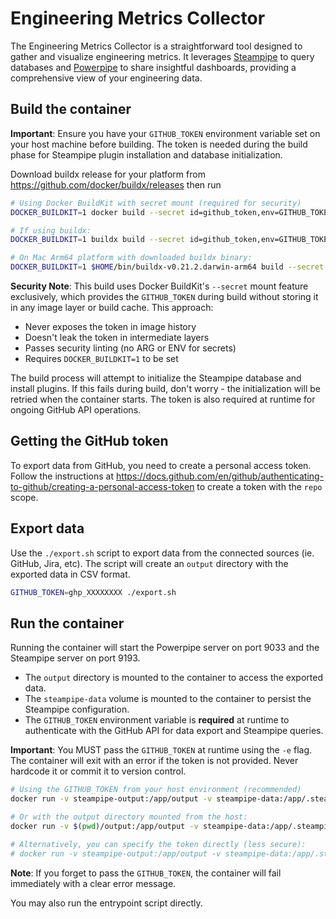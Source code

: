# Engineering Metrics Collector

The Engineering Metrics Collector is a straightforward tool designed to gather
and visualize engineering metrics. It leverages
[Steampipe](https://steampipe.io) to query databases and
[Powerpipe](https://powerpipe.io) to share insightful dashboards, providing a
comprehensive view of your engineering data.

## Build the container

**Important**: Ensure you have your `GITHUB_TOKEN` environment variable set on your host machine before building. The token is needed during the build phase for Steampipe plugin installation and database initialization.

Download buildx release for your platform from
https://github.com/docker/buildx/releases then run

```bash
# Using Docker BuildKit with secret mount (required for security)
DOCKER_BUILDKIT=1 docker build --secret id=github_token,env=GITHUB_TOKEN -t metrics:latest .

# If using buildx:
DOCKER_BUILDKIT=1 buildx build --secret id=github_token,env=GITHUB_TOKEN -t metrics:latest .

# On Mac Arm64 platform with downloaded buildx binary:
DOCKER_BUILDKIT=1 $HOME/bin/buildx-v0.21.2.darwin-arm64 build --secret id=github_token,env=GITHUB_TOKEN -t metrics:latest .
```

**Security Note**: This build uses Docker BuildKit's `--secret` mount feature exclusively, which provides the `GITHUB_TOKEN` during build without storing it in any image layer or build cache. This approach:

- Never exposes the token in image history
- Doesn't leak the token in intermediate layers
- Passes security linting (no ARG or ENV for secrets)
- Requires `DOCKER_BUILDKIT=1` to be set

The build process will attempt to initialize the Steampipe database and install plugins. If this fails during build, don't worry - the initialization will be retried when the container starts. The token is also required at runtime for ongoing GitHub API operations.

## Getting the GitHub token

To export data from GitHub, you need to create a personal access token. Follow
the instructions at
https://docs.github.com/en/github/authenticating-to-github/creating-a-personal-access-token
to create a token with the `repo` scope.

## Export data

Use the `./export.sh` script to export data from the connected sources (ie.
GitHub, Jira, etc). The script will create an `output` directory with the
exported data in CSV format.

```bash
GITHUB_TOKEN=ghp_XXXXXXXX ./export.sh
```

## Run the container

Running the container will start the Powerpipe server on port 9033 and the
Steampipe server on port 9193.

- The `output` directory is mounted to the container to access the exported
  data.
- The `steampipe-data` volume is mounted to the container to persist the
  Steampipe configuration.
- The `GITHUB_TOKEN` environment variable is **required** at runtime to authenticate with the
  GitHub API for data export and Steampipe queries.

**Important**: You MUST pass the `GITHUB_TOKEN` at runtime using the `-e` flag. The container will exit with an error if the token is not provided. Never hardcode it or commit it to version control.

```bash
# Using the GITHUB_TOKEN from your host environment (recommended)
docker run -v steampipe-output:/app/output -v steampipe-data:/app/.steampipe -e GITHUB_TOKEN="${GITHUB_TOKEN}" -p 9033:9033 -p 9193:9193 metrics

# Or with the output directory mounted from the host:
docker run -v $(pwd)/output:/app/output -v steampipe-data:/app/.steampipe -e GITHUB_TOKEN="${GITHUB_TOKEN}" -p 9033:9033 -p 9193:9193 metrics

# Alternatively, you can specify the token directly (less secure):
# docker run -v steampipe-output:/app/output -v steampipe-data:/app/.steampipe -e GITHUB_TOKEN=ghp_XXXXXXXX -p 9033:9033 -p 9193:9193 metrics
```

**Note**: If you forget to pass the `GITHUB_TOKEN`, the container will fail immediately with a clear error message.

You may also run the entrypoint script directly.
